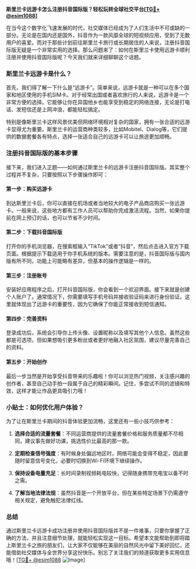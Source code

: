 **斯里兰卡远游卡怎么注册抖音国际版？轻松玩转全球社交平台[[TG💪+ @esim1088](https://t.me/s/esim1088)]**

在当今这个数字化飞速发展的时代，社交媒体已经成为了人们生活中不可或缺的一部分。无论是在国内还是国外，抖音作为一款风靡全球的短视频应用，受到了无数用户的喜爱。而对于那些计划前往斯里兰卡旅行或长期居住的人来说，注册抖音国际版无疑是一个非常实用的选择。那么问题来了：如何在斯里兰卡使用远游卡顺利注册并使用抖音国际版呢？今天我们就来详细聊聊这个话题。

### 斯里兰卡远游卡是什么？

首先，我们得了解一下什么是“远游卡”。简单来说，远游卡就是一种可以在多个国家和地区使用的手机SIM卡。对于经常出国或者喜欢旅行的人来说，远游卡是一个非常方便的选择。它能够让你在异国他乡也能享受到稳定的网络连接，无论是打电话、发短信还是上网冲浪，都能轻松搞定。

特别是像斯里兰卡这样风景优美但网络环境相对复杂的国家，拥有一张合适的远游卡显得尤为重要。斯里兰卡的运营商种类较多，比如Mobitel、Dialog等，它们提供的数据套餐各有特点，选择一张适合自己的远游卡可以让旅途更加顺畅。

### 注册抖音国际版的基本步骤

接下来，我们进入正题——如何通过斯里兰卡的远游卡注册抖音国际版。其实整个过程并不复杂，只要按照以下步骤操作即可：

#### 第一步：购买远游卡
到达斯里兰卡后，你可以直接在机场或者当地较大的电子产品商店购买一张远游卡。一般来说，这些地方都有工作人员可以帮助你完成激活流程。当然，如果你提前在网上预订的话，也可以节省不少时间。

#### 第二步：下载抖音国际版
打开你的手机浏览器，在搜索框输入“TikTok”或者“抖音”，然后点击进入官方下载页面。根据提示下载适用于你手机系统的版本。需要注意的是，抖音国际版与国内版有所不同，功能上可能略有差异，但基本的操作逻辑是一样的。

#### 第三步：注册账号
安装好应用程序之后，打开抖音国际版，你会看到一个欢迎界面。接下来就是创建个人账户了。通常情况下，你需要填写手机号码并接收验证码来进行身份验证。这里就体现出了远游卡的重要性，因为它确保了你能正常接收到短信通知。

#### 第四步：完善资料
登录成功后，系统会引导你上传头像、设置昵称以及填写其他个人信息。虽然这些都是可选项，但如果想吸引更多粉丝或者更好地融入社区氛围，建议尽量完善自己的资料。

#### 第五步：开始创作
最后一步当然是开始享受抖音带来的乐趣啦！你可以浏览热门视频，关注感兴趣的创作者，甚至自己动手拍一段属于自己的精彩瞬间。记住，多尝试不同的滤镜和特效，这样才能让作品更具吸引力哦！

### 小贴士：如何优化用户体验？
为了让在斯里兰卡期间的抖音体验更加流畅，这里还有一些小技巧供参考：

1. **选择合适的流量套餐**：不同运营商提供的流量套餐价格和服务质量都不尽相同，建议事先做好功课，挑选性价比最高的那一款。
   
2. **定期检查信号强度**：有时候身处偏远地区时，网络可能会变得不稳定，因此要随时留意信号变化，必要时切换到Wi-Fi环境下继续操作。

3. **保持设备电量充足**：长时间录制视频耗电较快，记得随身携带充电宝以备不时之需。

4. **了解当地法律法规**：虽然抖音是一个开放平台，但在某些特定场景下仍需遵守相关规定，避免触犯法律红线。

### 总结

通过斯里兰卡远游卡成功注册并使用抖音国际版并不是一件难事，只要你掌握了正确的方法，并且注意细节处理，就能轻松实现这一目标。希望本文能帮助到即将踏上斯里兰卡之旅的朋友们，让大家不仅能够在美丽的自然风光中留下美好回忆，还能借助社交媒体与全世界分享这份快乐。别忘了关注我们的频道获取更多实用信息哦！[[TG💪+ @esim1088](https://t.me/s/esim1088) ![Image](https://i.postimg.cc/4NQfJmqS/Snipaste-2025-05-13-00-14-12.png)]